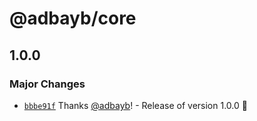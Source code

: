 # @adbayb/core

## 1.0.0

### Major Changes

-   [`bbbe91f`](https://github.com/adbayb/poc-monorepo/commit/bbbe91f950d89b86491b326feeaf078f421c1bb5) Thanks [@adbayb](https://github.com/adbayb)! - Release of version 1.0.0 🚀
